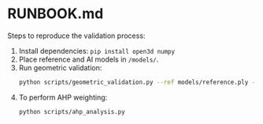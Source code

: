 # RUNBOOK.md
Steps to reproduce the validation process:

1. Install dependencies: `pip install open3d numpy`
2. Place reference and AI models in `/models/`.
3. Run geometric validation:
   ```bash
   python scripts/geometric_validation.py --ref models/reference.ply --model models/ai_model.ply
   ```
4. To perform AHP weighting:
   ```bash
   python scripts/ahp_analysis.py
   ```
